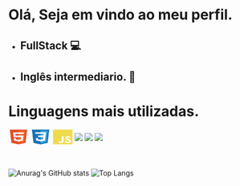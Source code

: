 
  <div>
    
 # Olá, Seja em vindo ao meu perfil.
  
  </div>
 
-  <h2> FullStack 💻 </h2>
-  <h2> Inglês intermediario. 📘 </h2>
  

  <div>

   # Linguagens mais utilizadas.
    
  </div>

<div>

  <img align="center" alt="Rafa-HTML" height="30" width="40" src="https://raw.githubusercontent.com/devicons/devicon/master/icons/html5/html5-original.svg">
  <img align="center" alt="Rafa-CSS" height="30" width="40" src="https://raw.githubusercontent.com/devicons/devicon/master/icons/css3/css3-original.svg">
  <img align="center" alt="Rafa-Js" height="30" width="40" src="https://raw.githubusercontent.com/devicons/devicon/master/icons/javascript/javascript-plain.svg">
  <img align="center" src="https://img.shields.io/badge/PHP-777BB4?style=for-the-badge&logo=php&logoColor=white">
  <img align="center" src="https://img.shields.io/badge/Java-ED8B00?style=for-the-badge&logo=openjdk&logoColor=white">
  <img align="center" src="https://img.shields.io/badge/MySQL-005C84?style=for-the-badge&logo=mysql&logoColor=white">
  
</div>

<br>
<br>

<div>

 ![Anurag's GitHub stats](https://github-readme-stats.vercel.app/api?username=HerickBasso&theme=midnight-purple&locale=pt-br&hide=contribs)
  ![Top Langs](https://github-readme-stats.vercel.app/api/top-langs/?username=HerickBasso&layout=compact&theme=midnight-purple)
  
</div>

